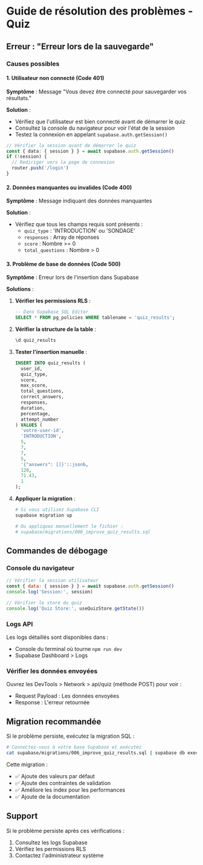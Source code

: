 # Guide de résolution des problèmes - Quiz

## Erreur : "Erreur lors de la sauvegarde"

### Causes possibles

#### 1. Utilisateur non connecté (Code 401)
**Symptôme** : Message "Vous devez être connecté pour sauvegarder vos résultats."

**Solution** :
- Vérifiez que l'utilisateur est bien connecté avant de démarrer le quiz
- Consultez la console du navigateur pour voir l'état de la session
- Testez la connexion en appelant `supabase.auth.getSession()`

```typescript
// Vérifier la session avant de démarrer le quiz
const { data: { session } } = await supabase.auth.getSession()
if (!session) {
  // Rediriger vers la page de connexion
  router.push('/login')
}
```

#### 2. Données manquantes ou invalides (Code 400)
**Symptôme** : Message indiquant des données manquantes

**Solution** :
- Vérifiez que tous les champs requis sont présents :
  - `quiz_type` : 'INTRODUCTION' ou 'SONDAGE'
  - `responses` : Array de réponses
  - `score` : Nombre >= 0
  - `total_questions` : Nombre > 0

#### 3. Problème de base de données (Code 500)
**Symptôme** : Erreur lors de l'insertion dans Supabase

**Solutions** :
1. **Vérifier les permissions RLS** :
   ```sql
   -- Dans Supabase SQL Editor
   SELECT * FROM pg_policies WHERE tablename = 'quiz_results';
   ```

2. **Vérifier la structure de la table** :
   ```sql
   \d quiz_results
   ```

3. **Tester l'insertion manuelle** :
   ```sql
   INSERT INTO quiz_results (
     user_id,
     quiz_type,
     score,
     max_score,
     total_questions,
     correct_answers,
     responses,
     duration,
     percentage,
     attempt_number
   ) VALUES (
     'votre-user-id',
     'INTRODUCTION',
     5,
     7,
     7,
     5,
     '{"answers": []}'::jsonb,
     120,
     71.43,
     1
   );
   ```

4. **Appliquer la migration** :
   ```bash
   # Si vous utilisez Supabase CLI
   supabase migration up
   
   # Ou appliquez manuellement le fichier :
   # supabase/migrations/006_improve_quiz_results.sql
   ```

## Commandes de débogage

### Console du navigateur
```javascript
// Vérifier la session utilisateur
const { data: { session } } = await supabase.auth.getSession()
console.log('Session:', session)

// Vérifier le store du quiz
console.log('Quiz Store:', useQuizStore.getState())
```

### Logs API
Les logs détaillés sont disponibles dans :
- Console du terminal où tourne `npm run dev`
- Supabase Dashboard > Logs

### Vérifier les données envoyées
Ouvrez les DevTools > Network > api/quiz (méthode POST) pour voir :
- Request Payload : Les données envoyées
- Response : L'erreur retournée

## Migration recommandée

Si le problème persiste, exécutez la migration SQL :

```bash
# Connectez-vous à votre base Supabase et exécutez
cat supabase/migrations/006_improve_quiz_results.sql | supabase db execute
```

Cette migration :
- ✅ Ajoute des valeurs par défaut
- ✅ Ajoute des contraintes de validation
- ✅ Améliore les index pour les performances
- ✅ Ajoute de la documentation

## Support

Si le problème persiste après ces vérifications :
1. Consultez les logs Supabase
2. Vérifiez les permissions RLS
3. Contactez l'administrateur système
